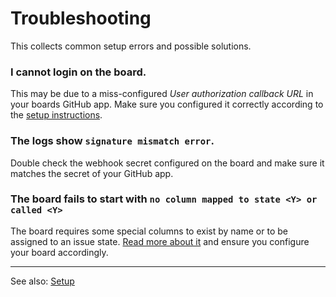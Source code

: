 # Troubleshooting

This collects common setup errors and possible solutions.

### I cannot login on the board.

This may be due to a miss-configured _User authorization callback URL_ in your boards GitHub app. Make sure you configured it correctly according to the [setup instructions](https://github.com/nikku/wuffle/blob/master/docs/SETUP.md#configure-github-app).


### The logs show `signature mismatch error`.

Double check the webhook secret configured on the board and make sure it matches the secret of your GitHub app.


### The board fails to start with `no column mapped to state <Y> or called <Y>`

The board requires some special columns to exist by name or to be assigned to an issue state. [Read more about it](https://github.com/nikku/wuffle/blob/master/docs/SETUP.md#mapping-special-columns) and ensure you configure your board accordingly.


---

See also: [Setup](https://github.com/nikku/wuffle/blob/master/docs/SETUP.md)
